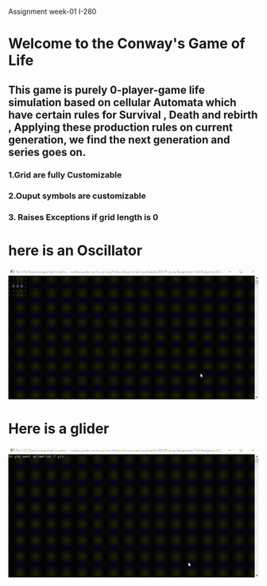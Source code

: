 Assignment week-01   I-280 


# Welcome to the Conway's Game of Life
## This game is purely 0-player-game life simulation based on cellular Automata which have certain rules for Survival , Death and rebirth , Applying these production rules on current generation, we find the next generation and series goes on.


### 1.Grid are fully Customizable 
### 2.Ouput symbols are customizable
### 3. Raises Exceptions if grid length is 0

# here is an Oscillator
![Alt Text](https://github.com/Technopark95/Conway-game-of-life/blob/main/screen-capture.gif?raw=true)


# Here is a glider
![Alt Text](https://github.com/Technopark95/Conway-game-of-life/blob/main/glider.gif?raw=true)

